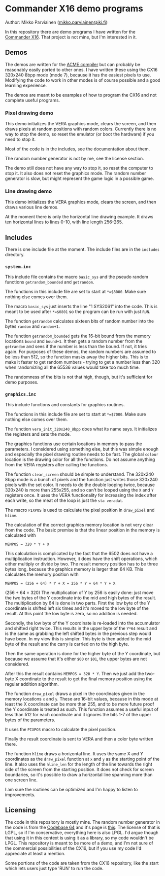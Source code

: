 # Commander X16 demo programs

Author: Mikko Parviainen (mikko.parviainen@iki.fi)

In this repository there are demo programs I have written for the
[Commander X16](https://github.com/commanderx16). That project is not mine,
but I'm interested in it. 

## Demos

The demos are written for the [ACME compiler](https://github.com/meonwax/acme) but can probably be reasonably easily
ported to other ones. I have written these using the CX16 320x240 8bpp mode (mode 7), because
it has the easiest pixels to use. Modifying the code to work in other modes is
of course possible and a good learning experience.

The demos are meant to be examples of how to program the CX16 and not complete
useful programs.


### Pixel drawing demo

This demo initializes the VERA graphics mode, clears the screen, and then draws pixels
at random positions with random colors. Currently there is no way to stop the demo,
so reset the emulator (or boot the hardware) if you need to stop it.

Most of the code is in the includes, see the documentation about them.

The random number generator is not by me, see the license section.

The demo still does not have any way to stop it, so reset the computer to stop it. It
also does not reset the graphics mode. The random number generator is slow, but
might represent the game logic in a possible game.

### Line drawing demo

This demo initializes the VERA graphics mode, clears the screen, and then
draws various line demos.

At the moment there is only the horizontal line drawing example. It draws
ten horizontal lines to lines 0-10, with line length 256-265.

## Includes

There is one include file at the moment. The include files are in the `includes`
directory.

### `system.inc`

This include file contains the macro `basic_sys` and the pseudo random functions
`getrandom_bounded` and `getrandom`.

The functions in this include file are set to start at `*=$8000`. Make sure nothing else
comes over them.

The macro `basic_sys` just inserts the line "1 SYS2061" into the code. This is
meant to be used after `*=$0801` so the program can be run with just `RUN`.

The function `getrandom` calculates sixteen bits of random number into the bytes
`random` and `random+1`.

The function `getrandom_bounded` gets the 16-bit bound from the memory locations
`bound` and `bound+1`. It then gets a random number from the `getrandom` and
sees if the number is less than the bound. If not, it tries again. For purposes
of these demos, the random numbers are assumed to be less than 512, so the function
masks away the higher bits. This is to make it faster to get random numbers -
trying to get a number less than 320 when randomizing all the 65536 values would
take too much time.

The randomness of the bits is not that high, though, but it's sufficient for demo
purposes.

### `graphics.inc`

This include functions and constants for graphics routines.

The functions in this include file are set to start at `*=$7000`. Make sure nothing else
comes over them.

The function `vera_init_320x240_8bpp` does what its name says. It initializes the
registers and sets the mode.

The graphics functions use certain locations in memory to pass the parameters. I
considered using something else, but this was simple enough and especially the
pixel drawing routine needs to be fast. The global `colour` location is the drawing
color for all the functions. Do not assume anything from the VERA registers
after calling the functions.

The function `clear_screen` should be simple to understand. The 320x240 8bpp mode
is a bunch of pixels and the function just writes those 320x240 pixels with the 
set color. It needs to do the double looping twice, because 320x240 is more than
255x255, and so can't be looped using the `X` and `Y` registers once. It uses
the VERA functionality for increasing the index after each write, so the meat of the
loop is just the `sta veradat`.

The macro `PIXPOS` is used to calculate the pixel position in `draw_pixel` and
`hline`.

The calculation of the correct graphics memory location is not very clear from the code.
The basic premise is that the linear position in the memory is calculated with

```
MEMPOS = 320 * Y + X
```

This calculation is complicated by the fact that the 6502 does not have a multiplication
instruction. However, it does have the shift operations, which either multiply or
divide by two. The result memory position has to be three bytes long, because the
graphics memory is larger than 64 KB. This calculates the memory position with 

```
MEMPOS = (256 + 64) * Y + X = 256 * Y + 64 * Y + X
```

(256 + 64 = 320) The multiplication of Y by 256 is easily done: just move the two
bytes of the Y coordinate into the mid and high bytes of the result. The multiplication
by 64 is done in two parts. First the low byte of the Y coordinate is shifted left
six times and it's moved to the low byte of the result. At this point the low byte
is zero, so no addition is needed.

Secondly, the low byte of the Y coordinate is re-loaded into the accumulator and
shifted right twice. This results in the upper byte of the `Y*64` result and is
the same as grabbing the left shifted bytes in the previous step would have been.
In my view this is simpler. This byte is then added to the mid byte of the result
and the carry is carried on to the high byte. 

Then the same operation is done for the higher byte of the Y coordinate, but because
we assume that it's either `$00` or `$01`, the upper bytes are not considered.

After this the result contains `MEMPOS = 320 * Y`. Then we just add the two-byte
X coordinate to the result to get the final memory position using the regular addition
algorithm.

The function `draw_pixel` draws a pixel in the coordinates given in the memory
locations `x` and `y`. These are 16-bit values, because in this mode at least
the X coordinate can be more than 255, and to be more future proof the Y coordinate
is treated as such. This function assumes a useful input of less than 512 for
each coordinate and it ignores the bits 1-7 of the upper bytes of the parameters.

It uses the `PIXPOS` macro to calculate the pixel position.

Finally the result coordinate is sent to VERA and then a color byte written there.

The function `hline` draws a horizontal line. It uses the same X and Y coordinates
as the `draw_pixel` function at `x` and `y` as the starting point of the line.
It also uses the `hline_len` for the length of the line towards the right side
of the screen from the starting position. It does not check for screen
boundaries, so it's possible to draw a horizontal line spanning more than one
screen line.

I am sure the routines can be optimized and I'm happy to listen to improvements.

## Licensing

The code in this repository is mostly mine. The random number generator
in the code is from the [Codebase 64](https://codebase64.org) and it's page
is [this](base:two_very_fast_16bit_pseudo_random_generators_as_lfsr). The license
of that is LGPL, so if I'm conservative, everything here is also LPGL. I'd argue though
that using it in this context is using it as a library, so my code wouldn't be LPGL.
This repository is meant to be more of a demo, and I'm not sure of the commercial 
possibilities of the CX16, but if you use my code I'd appreciate at least a mention.

Some portions of the code are taken from the CX16 repository, like the start which
lets users just type 'RUN' to run the code.